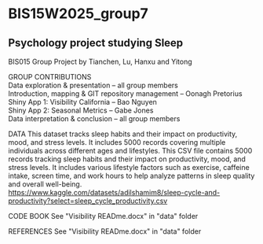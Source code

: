 # BIS15W2025_group7
## Psychology project studying Sleep

BIS015 Group Project by Tianchen, Lu, Hanxu and Yitong

GROUP CONTRIBUTIONS  
Data exploration & presentation – all group members  
Introduction, mapping & GIT repository management – Oonagh Pretorius  
Shiny App 1: Visibility California – Bao Nguyen  
Shiny App 2: Seasonal Metrics – Gabe Jones  
Data interpretation & conclusion – all group members

DATA
This dataset tracks sleep habits and their impact on productivity, mood, and stress levels. It includes 5000 records covering multiple individuals across different ages and lifestyles. This CSV file contains 5000 records tracking sleep habits and their impact on productivity, mood, and stress levels. It includes various lifestyle factors such as exercise, caffeine intake, screen time, and work hours to help analyze patterns in sleep quality and overall well-being.
https://www.kaggle.com/datasets/adilshamim8/sleep-cycle-and-productivity?select=sleep_cycle_productivity.csv

CODE BOOK
See "Visibility READme.docx" in "data" folder

REFERENCES
See "Visibility READme.docx" in "data" folder
